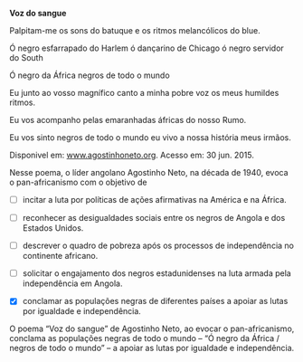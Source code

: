 

**Voz do sangue**

Palpitam-me os sons do batuque e os ritmos melancólicos do blue.

Ó negro esfarrapado do Harlem ó dançarino de Chicago ó negro servidor do South

Ó negro da África negros de todo o mundo

Eu junto ao vosso magnífico canto a minha pobre voz os meus humildes ritmos.

Eu vos acompanho pelas emaranhadas áfricas do nosso Rumo.

Eu vos sinto negros de todo o mundo eu vivo a nossa história meus irmãos.

Disponivel em: www.agostinhoneto.org. Acesso em: 30 jun. 2015.

Nesse poema, o líder angolano Agostinho Neto, na década de 1940, evoca o pan-africanismo com o objetivo de



- [ ] incitar a luta por políticas de ações afirmativas na América e na África.
- [ ] reconhecer as desigualdades sociais entre os negros de Angola e dos Estados Unidos.
- [ ] descrever o quadro de pobreza após os processos de independência no continente africano.
- [ ] solicitar o engajamento dos negros estadunidenses na luta armada pela independência em Angola.
- [x] conclamar as populações negras de diferentes países a apoiar as lutas por igualdade e independência.


O poema “Voz do sangue” de Agostinho Neto, ao evocar o pan-africanismo, conclama as populações negras de todo o mundo – “Ó negro da África / negros de todo o mundo” – a apoiar as lutas por igualdade e independência.

        